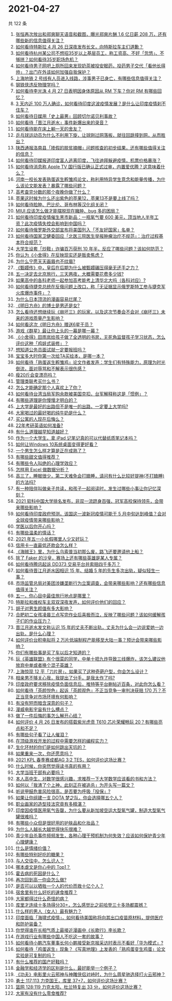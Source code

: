 # 2021-04-27

共 122 条

<!-- BEGIN -->
<!-- 最后更新时间 Tue Apr 27 2021 13:04:40 GMT+0800 (China Standard Time) -->

1. [张恒再次放出和郑爽聊天语音和截图，曝光郑爽片酬 1.6 亿日薪 208
   万，还有哪些新的信息值得关注？](https://www.zhihu.com/question/456689667)
2. [如何看待特斯拉 4 月 26 日深夜发布长文，向特斯拉车主们道歉？](https://www.zhihu.com/question/456750609)
3. [如何看待杭州某公司不想招35岁以上基层员工，称工资高、不好「忽悠」、不够拼？如何看待35岁职场危机？](https://www.zhihu.com/question/456103378)
4. [如何看待男子网吧上厕所回来发现奶茶被投安眠药，投药男子交代「看他长得帅」？出门在外该如何加强自我保护？](https://www.zhihu.com/question/456477743)
5. [上海地铁 2
   号线有人员进入线路，涉事男子已身亡，有哪些信息值得关注？](https://www.zhihu.com/question/456666009)
6. [钢铁侠违反物理学吗？](https://www.zhihu.com/question/278556408)
7. [如何看待李光洙 4 月 27 日表明因身体原因从 RM 下车？你对 RM
   有哪些回忆？](https://www.zhihu.com/question/456761112)
8. [3 天内近 100
   万人确诊，如何看待印度这波疫情发展？是什么让印度疫情刹不住车？](https://www.zhihu.com/question/456445443)
9. [如何看待日媒用「史上最悪」回顾切尔诺贝利事故？](https://www.zhihu.com/question/456713294)
10. [如何看待「晋江月逝水」事件新爆出来的录音？](https://www.zhihu.com/question/456698766)
11. [如何看待能在床上躺一天的舍友？](https://www.zhihu.com/question/318657086)
12. [乒乓球运动员为什么不利用下旋，让球刚过网落板，就往回跳撞到网，从而胜出？](https://www.zhihu.com/question/453888891)
13. [陕西通报洛南县「掺假的脱贫摘帽」问题核查的初步结果，还有哪些值得关注的信息？](https://www.zhihu.com/question/456741134)
14. [如何看待印媒报道印度富人逃离印度，飞往迪拜躲避疫情，机票价格暴涨？](https://www.zhihu.com/question/456507428)
15. [如何看待消息称 Apple TV
    国行版已确认正式过审，内置爱优腾？这意味着什么？](https://www.zhihu.com/question/456604493)
16. [河南一校长发表熟蛋返生孵雏鸡论文，称利用特异学生意念和能量传播，为什么该论文能发表？暴露了哪些问题？](https://www.zhihu.com/question/456600672)
17. [高考查完分数的那个夜晚你做了什么？](https://www.zhihu.com/question/307719606)
18. [苹果这时候为什么还出紫色的苹果12，苹果13不是要上线了吗？](https://www.zhihu.com/question/455759423)
19. [如何看待脸肿、巴比伦、哥布林等汉化组关闭？](https://www.zhihu.com/question/456409506)
20. [MIUI 应该怎么做才能摆脱现在臃肿、bug 多的困局？](https://www.zhihu.com/question/453584579)
21. [如何看待印度疫情催生黑市新品：一瓶氧气要 600
    美元，顶当地人半年工资？此次疫情失控会影响到中国吗？](https://www.zhihu.com/question/456762173)
22. [如何看待俄罗斯外交部宣布将美国列入「不友好国家」名单？](https://www.zhihu.com/question/456613035)
23. [如何看待国家卫健委回应「北医三院医生举报肿瘤治疗不规范」：治疗过程基本符合规范？](https://www.zhihu.com/question/456788283)
24. [大学生设套「炒鞋」诈骗百万获刑 10
    年半，反应了哪些问题？该如何防范？](https://www.zhihu.com/question/456264816)
25. [你认为《小舍得》在反映现实还是贩卖焦虑？](https://www.zhihu.com/question/456153655)
26. [为什么宁愿天天画眉也不纹眉?](https://www.zhihu.com/question/360168698)
27. [《甄嬛传》中，皇后在后期为什么被甄嬛碾压得毫无还手之力？](https://www.zhihu.com/question/372451881)
28. [五一决定去北京旅行，三天两夜，大概需要花费多少钱?](https://www.zhihu.com/question/452999311)
29. [如果高中的各科老师一起参加高考能考上清华北大吗（各科对应）?](https://www.zhihu.com/question/443860742)
30. [如何看待捷克总统在反俄问题上改口，称「无证据显示俄罗斯特工参与捷克军火库爆炸事件」？](https://www.zhihu.com/question/456597533)
31. [为什么日本顶流的漫画容易烂尾？](https://www.zhihu.com/question/453824776)
32. [《明日方舟》的博士是男还是女?](https://www.zhihu.com/question/455768029)
33. [怎么看待还想继续玩《崩坏三》的玩家，以及这次节奏会不会对《崩坏三》未来的游戏质量产生影响？](https://www.zhihu.com/question/456146615)
34. [如何看这次《明日方舟》赠送6星干员？](https://www.zhihu.com/question/456351151)
35. [游戏《群星》最让你上头的一幕是哪一幕？](https://www.zhihu.com/question/390050378)
36. [《小舍得》田雨岚给孩子做了全透明的书房，无死角监督孩子学习状态，怎么评价这种「鸡娃式装修」？](https://www.zhihu.com/question/456247026)
37. [想知道公务员面试就一定要报班吗？](https://www.zhihu.com/question/437000541)
38. [宝宝多大时你第一次给TA买绘本，是哪一本？](https://www.zhihu.com/question/453284843)
39. [如何看待「熟蛋返生孵雏鸡」论文作者发声：学生们有特殊能力，原理为时光倒流，面对辱骂和不解表示很伤感？](https://www.zhihu.com/question/456639794)
40. [瘦20斤会变漂亮吗？](https://www.zhihu.com/question/392591592)
41. [管理类联考买什么书？](https://www.zhihu.com/question/372317129)
42. [怎么才能确定那个人喜欢上了你？](https://www.zhihu.com/question/455880516)
43. [如何看待台湾当局军购余款被美国克扣，台军解释称这是「惯例」？](https://www.zhihu.com/question/456602898)
44. [有哪些道理是你慢慢才明白的？](https://www.zhihu.com/question/370392243)
45. [上大学是最好的出路但不是唯一的出路，一定要上大学吗?](https://www.zhihu.com/question/450330610)
46. [大家喝过的最好喝的纯牛奶是什么？](https://www.zhihu.com/question/37973170)
47. [买公寓的人现在后悔么？](https://www.zhihu.com/question/292382327)
48. [22年考研英语如何准备?](https://www.zhihu.com/question/355827400)
49. [有什么道理越早知道越好？](https://www.zhihu.com/question/431287807)
50. [作为一个大学生，拿 iPad 记笔记真的可以代替纸质笔记本吗？](https://www.zhihu.com/question/304770209)
51. [如何让Windows 10系统桌面变得更好看？](https://www.zhihu.com/question/45120814)
52. [一个男生怎么样才算是正在成熟了？](https://www.zhihu.com/question/431134549)
53. [有哪些甜文值得推荐？](https://www.zhihu.com/question/355515763)
54. [有哪些令人叫绝的心理学效应？](https://www.zhihu.com/question/20357247)
55. [怎样用 Excel 做数据分析？](https://www.zhihu.com/question/19754722)
56. [高三了，睡眠很少，第二天难免会打瞌睡，请问有什么比较好提神(不打瞌睡)的方法吗?](https://www.zhihu.com/question/309565178)
57. [有一种陪伴叫做亲子共读，和孩子一起阅读时，发生过哪些小事让你记忆深刻？](https://www.zhihu.com/question/454403577)
58. [2021
    软科中国大学排名发布，非双一流跻身百强，冠军高校保持领先，会带来哪些影响？](https://www.zhihu.com/question/456588330)
59. [如何看待印度政府预测，该国这一波新冠疫情可能于 5
    月中旬达到峰值？会对全球疫情带来哪些影响？](https://www.zhihu.com/question/456604776)
60. [学医以后你开心吗？](https://www.zhihu.com/question/455333738)
61. [有哪些温柔的情话？](https://www.zhihu.com/question/445829954)
62. [2021 年五一小长假哪里人少又好玩？](https://www.zhihu.com/question/454525882)
63. [信用卡一直最低还款会怎么样？](https://www.zhihu.com/question/448302850)
64. [《海贼王》里，为什么乌索普当初那么废，路飞还要邀请他上船？](https://www.zhihu.com/question/456294379)
65. [除了 Faker 的沙皇，赛场上还有哪些英雄是某人专属？](https://www.zhihu.com/question/443771037)
66. [如何看待腾讯起诉 DD373 交易平台并索赔四千多万？](https://www.zhihu.com/question/453578487)
67. [如何看待晋江月逝水因相识 15 年、结婚 5
    年的先生多次出轨，疑似轻生一事？](https://www.zhihu.com/question/456456779)
68. [市场监管总局对美团涉嫌垄断行为立案调查，会带来哪些影响？还有哪些信息值得关注？](https://www.zhihu.com/question/456670358)
69. [五一，你心目中最佳旅行地点是哪里？](https://www.zhihu.com/question/453601967)
70. [特斯拉和维权车主双双深夜发声，如何评价他们的回应？](https://www.zhihu.com/question/456587915)
71. [胡子对男生颜值有多大影响？](https://www.zhihu.com/question/294511640)
72. [合肥初二女孩凌晨三点写完作业后喜极而泣，反映了哪些问题？该如何缓解孩子们的作业压力？](https://www.zhihu.com/question/456173619)
73. [晋江月逝水发文称认识 15
    年的丈夫不断出轨，丈夫为什么会一边说爱她一边出轨，是什么心理？](https://www.zhihu.com/question/456437104)
74. [如何评价台积电拟将 2
    万片低端制程产能移至大陆一事？预计会带来哪些影响？](https://www.zhihu.com/question/456306249)
75. [你们有哪些事是买了车以后才知道的？](https://www.zhihu.com/question/31086102)
76. [玩《英雄联盟》有个很菜的同学，中单十把九炸导致三线爆炸，该怎么建议他放弃中单或者换个混子英雄？](https://www.zhihu.com/question/452787061)
77. [上海惊现 12
    平「刀片房」，如果买了这种奇葩户型，你会怎么设计？](https://www.zhihu.com/question/455743955)
78. [相亲男不够关心我，我提出了分手，是我太作了吗?](https://www.zhihu.com/question/455591381)
79. [印度政府要求移除疫情负面信息后，推特等平台删帖近百条，对此你怎么看？](https://www.zhihu.com/question/456608680)
80. [如何看待「茶颜悦色」起诉「茶颜观色」不正当竞争一审判决获赔 170
    万？不正当竞争对市场环境有何影响？](https://www.zhihu.com/question/456611975)
81. [有没有短而暗含深意的句子？](https://www.zhihu.com/question/443439850)
82. [漫威电影宇宙有什么槽点？](https://www.zhihu.com/question/305191364)
83. [做了一件后悔的事怎么解开心结？](https://www.zhihu.com/question/300531451)
84. [如何评价 4 月 26 日发布的搭载紫光虎贲 T610 芯片荣耀畅玩
    20？有哪些亮点和不足？](https://www.zhihu.com/question/456604855)
85. [有哪些句子看了让人催泪？](https://www.zhihu.com/question/448927565)
86. [在顶级游戏开发的过程中需要怎样的编程实力？](https://www.zhihu.com/question/57582995)
87. [生化环材的你们是如何跳出天坑的？](https://www.zhihu.com/question/453870771)
88. [如果重来一次，你还愿意吗？](https://www.zhihu.com/question/455152927)
89. [2021 KPL 春季赛成都AG 3:2
    TES，如何评价这场比赛？](https://www.zhihu.com/question/456536490)
90. [什么时候，你突然觉得读书真的有用？](https://www.zhihu.com/question/453740380)
91. [大学当班干部有必要吗？](https://www.zhihu.com/question/295922396)
92. [本人高中生，对数学很感兴趣，求推荐一下大学数学应该看的书和方法？](https://www.zhihu.com/question/444606417)
93. [如何以「我渣了个上神，此刻正在被追杀」为开头写一篇文？](https://www.zhihu.com/question/454304575)
94. [听说甲醛危害风险很高，是否要为呼吸「投保」?](https://www.zhihu.com/question/455436050)
95. [如果让你组建一支 DOTA 梦之队，你会选择哪五个人？](https://www.zhihu.com/question/456091208)
96. [职业画家的造型技法究竟有多精湛？](https://www.zhihu.com/question/273919371)
97. [印度因疫情医用氧气告罄，为什么要从新加坡空运大型氧气罐，制造大型氧气罐很难吗？](https://www.zhihu.com/question/456462365)
98. [有哪些小众但是很好用的护肤品和化妆品？](https://www.zhihu.com/question/29732330)
99. [为什么人越长大越觉得快乐很难？](https://www.zhihu.com/question/454683034)
100. [青少年自杀事件频频发生，各种心理干预机制为何失效？应该如何保护青少年心理健康？](https://www.zhihu.com/question/456598363)
101. [什么是情绪价值？](https://www.zhihu.com/question/326968879)
102. [有哪些特别好吃的糖果？](https://www.zhihu.com/question/22631051)
103. [与人交往中，怎么识人？](https://www.zhihu.com/question/325225784)
104. [哪本虐文是你心中的 Top1？](https://www.zhihu.com/question/419593520)
105. [霍去病的死因是什么？](https://www.zhihu.com/question/23393068)
106. [再次回到高一你会怎么做?](https://www.zhihu.com/question/453799112)
107. [是否可以以牺牲一个人的代价而救十亿个人？](https://www.zhihu.com/question/382523269)
108. [宿舍里有什么好吃的速食推荐？](https://www.zhihu.com/question/451613847)
109. [大家都得过什么奇怪的病？](https://www.zhihu.com/question/55665638)
110. [库里才连续十多场得分30+，怎么感觉比之前哈登三十多场都震撼？](https://www.zhihu.com/question/455753569)
111. [什么样的男人（女人）最有魅力？](https://www.zhihu.com/question/19586915)
112. [印度面临「海啸式疫情」，如何看待美国称将向其出口疫苗原材料，提供医疗和防护装备？](https://www.zhihu.com/question/456591873)
113. [你觉得谁在长相气质上最接近漫画中《长歌行》李长歌？](https://www.zhihu.com/question/454037694)
114. [在游戏行业有哪些中国人不吃这一套的故事？](https://www.zhihu.com/question/454517038)
115. [如何看待小鹏汽车董事长何小鹏接受新京报采访时表示不看好「华为模式」?](https://www.zhihu.com/question/455998211)
116. [如何看待「鸡蛋返生」现象？《写真地理》上发表的「熟鸡蛋变生鸡蛋」论文实验是可复制的吗？](https://www.zhihu.com/question/456600264)
117. [有什么推荐的国产好鞋吗？](https://www.zhihu.com/question/452510931)
118. [金融学和经济学的区别是什么，最好能举一个例子？](https://www.zhihu.com/question/390824448)
119. [《功夫》电影里火云邪神与神雕侠侣对峙时，为什么周星驰选择打火云邪神？](https://www.zhihu.com/question/29221858)
120. [勇士 117:113 力克国王，库里
     37+7，如何评价这场比赛？](https://www.zhihu.com/question/456599678)
121. [篮网 128:119 力克太阳，杜兰特复出 33
     分，如何评价这场比赛？](https://www.zhihu.com/question/456583132)
122. [大家有没有什么零食推荐?](https://www.zhihu.com/question/448037173)

<!-- END -->
